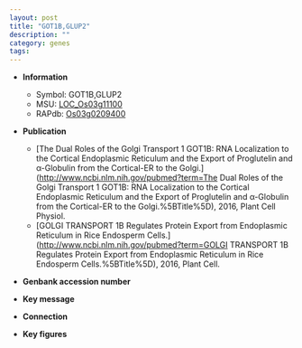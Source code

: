 ```yaml
---
layout: post
title: "GOT1B,GLUP2"
description: ""
category: genes
tags: 
---
```


* **Information**  
    + Symbol: GOT1B,GLUP2  
    + MSU: [LOC_Os03g11100](http://rice.plantbiology.msu.edu/cgi-bin/ORF_infopage.cgi?orf=LOC_Os03g11100)  
    + RAPdb: [Os03g0209400](http://rapdb.dna.affrc.go.jp/viewer/gbrowse_details/irgsp1?name=Os03g0209400)  

* **Publication**  
    + [The Dual Roles of the Golgi Transport 1 GOT1B: RNA Localization to the Cortical Endoplasmic Reticulum and the Export of Proglutelin and α-Globulin from the Cortical-ER to the Golgi.](http://www.ncbi.nlm.nih.gov/pubmed?term=The Dual Roles of the Golgi Transport 1 GOT1B: RNA Localization to the Cortical Endoplasmic Reticulum and the Export of Proglutelin and α-Globulin from the Cortical-ER to the Golgi.%5BTitle%5D), 2016, Plant Cell Physiol.
    + [GOLGI TRANSPORT 1B Regulates Protein Export from Endoplasmic Reticulum in Rice Endosperm Cells.](http://www.ncbi.nlm.nih.gov/pubmed?term=GOLGI TRANSPORT 1B Regulates Protein Export from Endoplasmic Reticulum in Rice Endosperm Cells.%5BTitle%5D), 2016, Plant Cell.

* **Genbank accession number**  

* **Key message**  

* **Connection**  

* **Key figures**  


